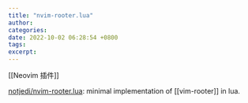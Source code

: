 ```yaml
---
title: "nvim-rooter.lua"
author: 
categories: 
date: 2022-10-02 06:28:54 +0800
tags: 
excerpt: 
---
```


[[Neovim 插件]]

[notjedi/nvim-rooter.lua](https://github.com/notjedi/nvim-rooter.lua): minimal implementation of [[vim-rooter]] in lua.



